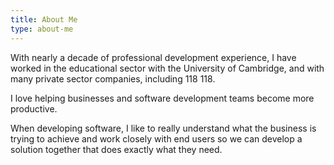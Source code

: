 ```yaml
---
title: About Me
type: about-me
---
```

With nearly a decade of professional development experience, I have worked in the educational sector with the University of Cambridge, and with many private sector companies, including 118 118.

I love helping businesses and software development teams become more productive.

When developing software, I like to really understand what the business is trying to achieve and work closely with end users so we can develop a solution together that does exactly what they need.
